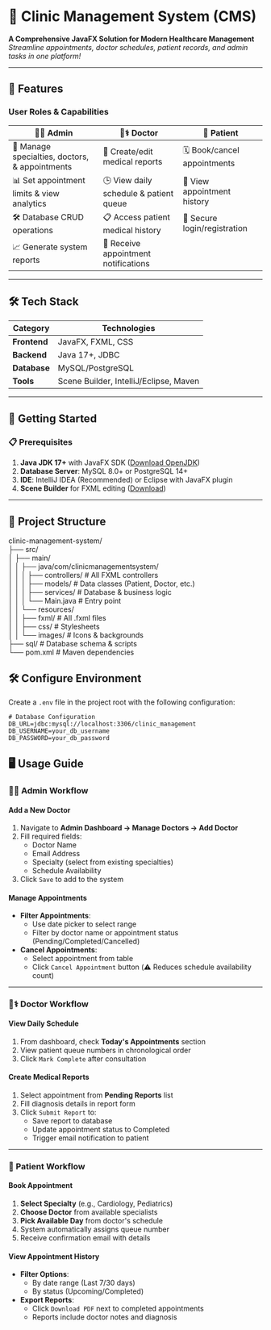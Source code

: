 # 🏥 Clinic Management System (CMS)  
**A Comprehensive JavaFX Solution for Modern Healthcare Management**  
*Streamline appointments, doctor schedules, patient records, and admin tasks in one platform!*  

---

## 🌟 Features  
### **User Roles & Capabilities**  

| 👨💼 **Admin** | 👩⚕️ **Doctor** | 👤 **Patient** |  
|----------------|-----------------|----------------|  
| 🔐 Manage specialties, doctors, & appointments | 📝 Create/edit medical reports | 🗓️ Book/cancel appointments |  
| 📊 Set appointment limits & view analytics | 🕒 View daily schedule & patient queue | 📜 View appointment history |  
| 🛠️ Database CRUD operations | 📋 Access patient medical history | 🔐 Secure login/registration |  
| 📈 Generate system reports | 🔔 Receive appointment notifications |  |  

---

## 🛠️ Tech Stack  
| Category       | Technologies |  
|----------------|--------------|  
| **Frontend**   | JavaFX, FXML, CSS |  
| **Backend**    | Java 17+, JDBC |  
| **Database**   | MySQL/PostgreSQL |  
| **Tools**      | Scene Builder, IntelliJ/Eclipse, Maven |    

---

## 🚀 Getting Started  

### 📋 **Prerequisites**  
1. **Java JDK 17+** with JavaFX SDK ([Download OpenJDK](https://adoptium.net/))  
2. **Database Server**: MySQL 8.0+ or PostgreSQL 14+  
3. **IDE**: IntelliJ IDEA (Recommended) or Eclipse with JavaFX plugin  
4. **Scene Builder** for FXML editing ([Download](https://gluonhq.com/products/scene-builder/))  

---

## 📂 Project Structure
clinic-management-system/  
├── src/  
│   ├── main/  
│   │   ├── java/com/clinicmanagementsystem/  
│   │   │   ├── controllers/      # All FXML controllers  
│   │   │   ├── models/           # Data classes (Patient, Doctor, etc.)  
│   │   │   ├── services/         # Database & business logic  
│   │   │   └── Main.java         # Entry point  
│   │   └── resources/  
│   │       ├── fxml/             # All .fxml files  
│   │       ├── css/              # Stylesheets  
│   │       └── images/           # Icons & backgrounds  
├── sql/                          # Database schema & scripts  
└── pom.xml                       # Maven dependencies  


## 🛠️ Configure Environment  
Create a `.env` file in the project root with the following configuration:  

```properties
# Database Configuration
DB_URL=jdbc:mysql://localhost:3306/clinic_management
DB_USERNAME=your_db_username
DB_PASSWORD=your_db_password
```
## 🖥️ Usage Guide

### 👨💼 Admin Workflow

#### Add a New Doctor
1. Navigate to **Admin Dashboard → Manage Doctors → Add Doctor**
2. Fill required fields:
   - Doctor Name
   - Email Address
   - Specialty (select from existing specialties)
   - Schedule Availability
3. Click `Save` to add to the system

#### Manage Appointments
- **Filter Appointments**:
  - Use date picker to select range
  - Filter by doctor name or appointment status (Pending/Completed/Cancelled)
- **Cancel Appointments**:
  - Select appointment from table
  - Click `Cancel Appointment` button (⚠️ Reduces schedule availability count)

---

### 👩⚕️ Doctor Workflow

#### View Daily Schedule
1. From dashboard, check **Today's Appointments** section
2. View patient queue numbers in chronological order
3. Click `Mark Complete` after consultation

#### Create Medical Reports
1. Select appointment from **Pending Reports** list
2. Fill diagnosis details in report form
3. Click `Submit Report` to:
   - Save report to database
   - Update appointment status to Completed
   - Trigger email notification to patient

---

### 👤 Patient Workflow

#### Book Appointment
1. **Select Specialty** (e.g., Cardiology, Pediatrics)
2. **Choose Doctor** from available specialists
3. **Pick Available Day** from doctor's schedule
4. System automatically assigns queue number
5. Receive confirmation email with details

#### View Appointment History
- **Filter Options**:
  - By date range (Last 7/30 days)
  - By status (Upcoming/Completed)
- **Export Reports**:
  - Click `Download PDF` next to completed appointments
  - Reports include doctor notes and diagnosis

